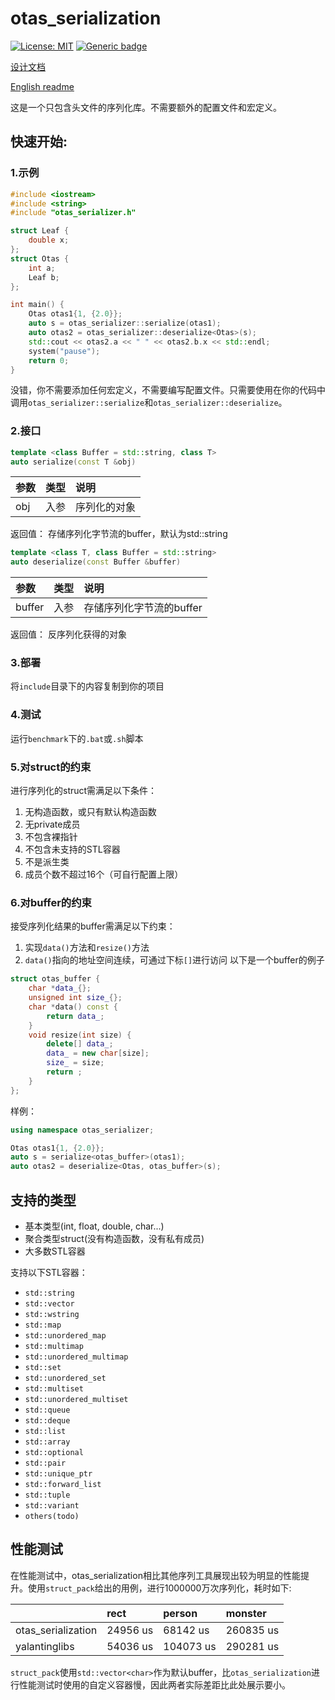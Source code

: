 # otas_serialization

[![License: MIT](https://img.shields.io/badge/License-MIT-brightgreen.svg)](https://opensource.org/licenses/MIT)
[![Generic badge](https://img.shields.io/badge/C++-20-blue.svg)](https://shields.io/)

[设计文档](https://github.com/maoliangcd/otas_serialization/blob/main/doc/design.md)

[English readme](https://github.com/maoliangcd/otas_serialization/blob/main/doc/readme_english.md)

这是一个只包含头文件的序列化库。不需要额外的配置文件和宏定义。

## 快速开始:
### 1.示例
```cpp
#include <iostream>
#include <string>
#include "otas_serializer.h"

struct Leaf {
    double x;
};
struct Otas {
    int a;
    Leaf b;
};

int main() {
    Otas otas1{1, {2.0}};
    auto s = otas_serializer::serialize(otas1);
    auto otas2 = otas_serializer::deserialize<Otas>(s);
    std::cout << otas2.a << " " << otas2.b.x << std::endl;
    system("pause");
    return 0;
}
```
没错，你不需要添加任何宏定义，不需要编写配置文件。只需要使用在你的代码中调用`otas_serializer::serialize`和`otas_serializer::deserialize`。

### 2.接口
```cpp
template <class Buffer = std::string, class T>
auto serialize(const T &obj)
```

| 参数 | 类型| 说明 |
| :--- | :--- | :--- |
| obj | 入参 | 序列化的对象|

返回值：
存储序列化字节流的buffer，默认为std::string

```cpp
template <class T, class Buffer = std::string>
auto deserialize(const Buffer &buffer)
```
| 参数 | 类型| 说明 |
| :--- | :--- | :--- |
| buffer | 入参 | 存储序列化字节流的buffer |

返回值：
反序列化获得的对象

### 3.部署
将`include`目录下的内容复制到你的项目

### 4.测试
运行`benchmark`下的`.bat`或`.sh`脚本

### 5.对struct的约束
进行序列化的struct需满足以下条件：
1. 无构造函数，或只有默认构造函数
2. 无private成员
3. 不包含裸指针
4. 不包含未支持的STL容器
5. 不是派生类
6. 成员个数不超过16个（可自行配置上限）

### 6.对buffer的约束
接受序列化结果的buffer需满足以下约束：
1. 实现`data()`方法和`resize()`方法
2. `data()`指向的地址空间连续，可通过下标`[]`进行访问
以下是一个buffer的例子
```cpp
struct otas_buffer {
    char *data_{};
    unsigned int size_{};
    char *data() const {
        return data_;
    }
    void resize(int size) {
        delete[] data_;
        data_ = new char[size];
        size_ = size;
        return ;
    }
};
```
样例：
```cpp
using namespace otas_serializer;

Otas otas1{1, {2.0}};
auto s = serialize<otas_buffer>(otas1);
auto otas2 = deserialize<Otas, otas_buffer>(s);
```

## 支持的类型
- 基本类型(int, float, double, char...)
- 聚合类型struct(没有构造函数，没有私有成员)
- 大多数STL容器

支持以下STL容器：
- `std::string`
- `std::vector`
- `std::wstring`
- `std::map`
- `std::unordered_map`
- `std::multimap`
- `std::unordered_multimap`
- `std::set`
- `std::unordered_set`
- `std::multiset`
- `std::unordered_multiset`
- `std::queue`
- `std::deque`
- `std::list`
- `std::array`
- `std::optional`
- `std::pair`
- `std::unique_ptr`
- `std::forward_list`
- `std::tuple`
- `std::variant`
- `others(todo)`

## 性能测试
在性能测试中，otas_serialization相比其他序列工具展现出较为明显的性能提升。使用`struct_pack`给出的用例，进行1000000万次序列化，耗时如下:

| | rect | person | monster |
| :--- | :--- | :--- | :--- |
| otas_serialization | 24956 us | 68142 us | 260835 us |
| yalantinglibs | 54036 us | 104073 us | 290281 us |

`struct_pack`使用`std::vector<char>`作为默认buffer，比`otas_serialization`进行性能测试时使用的自定义容器慢，因此两者实际差距比此处展示要小。